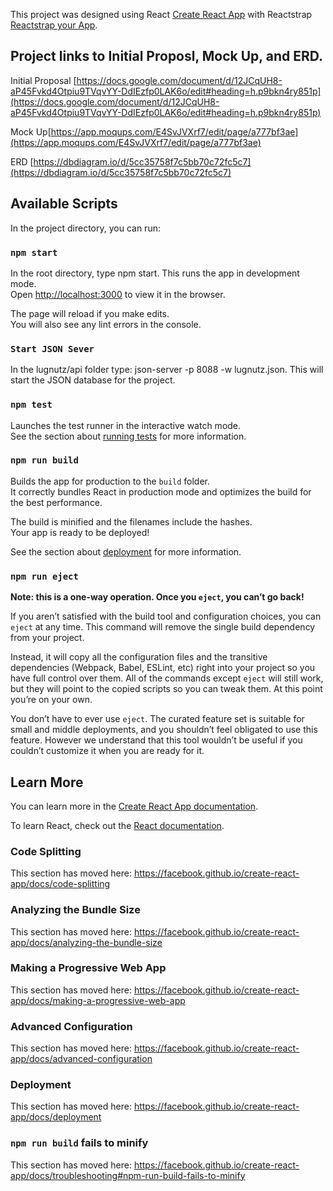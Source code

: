 This project was designed using React [Create React App](https://github.com/facebook/create-react-app) with Reactstrap [Reactstrap your App](https://reactstrap.github.io).

## Project links to Initial Proposl, Mock Up, and ERD. 

Initial Proposal [https://docs.google.com/document/d/12JCqUH8-aP45Fvkd4Otpiu9TVqvYY-DdIEzfp0LAK6o/edit#heading=h.p9bkn4ry851p](https://docs.google.com/document/d/12JCqUH8-aP45Fvkd4Otpiu9TVqvYY-DdIEzfp0LAK6o/edit#heading=h.p9bkn4ry851p)<br>

Mock Up[https://app.moqups.com/E4SvJVXrf7/edit/page/a777bf3ae](https://app.moqups.com/E4SvJVXrf7/edit/page/a777bf3ae)<br>

ERD [https://dbdiagram.io/d/5cc35758f7c5bb70c72fc5c7](https://dbdiagram.io/d/5cc35758f7c5bb70c72fc5c7)<br>

## Available Scripts

In the project directory, you can run:

### `npm start`

In the root directory, type npm start. This runs the app in development mode.<br>
Open [http://localhost:3000](http://localhost:3000) to view it in the browser.

The page will reload if you make edits.<br>
You will also see any lint errors in the console.

### `Start JSON Sever`

In the lugnutz/api folder type: json-server -p 8088 -w lugnutz.json. This will start the JSON database for the project.

### `npm test`

Launches the test runner in the interactive watch mode.<br>
See the section about [running tests](https://facebook.github.io/create-react-app/docs/running-tests) for more information.

### `npm run build`

Builds the app for production to the `build` folder.<br>
It correctly bundles React in production mode and optimizes the build for the best performance.

The build is minified and the filenames include the hashes.<br>
Your app is ready to be deployed!

See the section about [deployment](https://facebook.github.io/create-react-app/docs/deployment) for more information.

### `npm run eject`

**Note: this is a one-way operation. Once you `eject`, you can’t go back!**

If you aren’t satisfied with the build tool and configuration choices, you can `eject` at any time. This command will remove the single build dependency from your project.

Instead, it will copy all the configuration files and the transitive dependencies (Webpack, Babel, ESLint, etc) right into your project so you have full control over them. All of the commands except `eject` will still work, but they will point to the copied scripts so you can tweak them. At this point you’re on your own.

You don’t have to ever use `eject`. The curated feature set is suitable for small and middle deployments, and you shouldn’t feel obligated to use this feature. However we understand that this tool wouldn’t be useful if you couldn’t customize it when you are ready for it.

## Learn More

You can learn more in the [Create React App documentation](https://facebook.github.io/create-react-app/docs/getting-started).

To learn React, check out the [React documentation](https://reactjs.org/).

### Code Splitting

This section has moved here: https://facebook.github.io/create-react-app/docs/code-splitting

### Analyzing the Bundle Size

This section has moved here: https://facebook.github.io/create-react-app/docs/analyzing-the-bundle-size

### Making a Progressive Web App

This section has moved here: https://facebook.github.io/create-react-app/docs/making-a-progressive-web-app

### Advanced Configuration

This section has moved here: https://facebook.github.io/create-react-app/docs/advanced-configuration

### Deployment

This section has moved here: https://facebook.github.io/create-react-app/docs/deployment

### `npm run build` fails to minify

This section has moved here: https://facebook.github.io/create-react-app/docs/troubleshooting#npm-run-build-fails-to-minify
